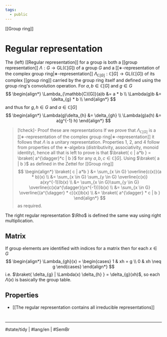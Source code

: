 ```yaml
---
tags:
  - public
---
```

[[Group ring]]
# Regular representation

The (left) [[Regular representation]] for a group is both a [[group representation]] $\Lambda : G \to \mathrm{GL}(\mathbb{C}[G])$ of a group $G$
and a [[∗-representation of the complex group ring|∗-representation]] $\Lambda_{\mathbb{C}[G]} : \mathbb{C}[G] \to \mathrm{GL}(\mathbb{C}[G])$ of its complex [[group ring]] carried by the group ring itself and defined using the group ring's convolution operation.
For $a,b \in \mathbb{C}[G]$ and $g \in G$
$$
\begin{align*}
\Lambda_{\mathbb{C}[G]}(a)b &= a * b \\
\Lambda(g)b &= \delta_{g} * b \\
\end{align*}
$$
and thus for $g,h \in G$ and $a \in \mathbb{C}[G]$
$$
\begin{align*}
\Lambda(g)\delta_{h} &= \delta_{gh} \\
\Lambda(g)a(h) &= a(g^{-1} h)
\end{align*}
$$

> [!check]- Proof these are representations
> If we prove that $\Lambda_{\mathbb{C}[G]}$ is a [[∗-representation of the complex group ring|∗-representation]] it follows that $\Lambda$ is a unitary representation.
> Properties 1, 2, and 4 follow from properties of the ∗-algebra (distributivity, associativity, monoid identity),
> hence all that is left to prove is that $\braket{ c | a*b } = \braket{ a^{\dagger}*c | b }$ for any $a,b,c \in \mathbb{C}[G]$.
> Using $\braket{ a | b }$ as defined in the Zettel for [[Group ring]]
> $$
> \begin{align*}
> \braket{ c | a*b } &= \sum_{x \in G} \overline{c(x)}(a * b)(x) \\
> &= \sum_{x \in G} \sum_{y \in G} \overline{c(x)} a(xy^{-1})b(x) \\
> &= \sum_{x \in G}\sum_{y \in G} \overline{c(x)a^{\dagger}(yx^{-1})}b(x) \\
> &= \sum_{x \in G} \overline{(a^{\dagger} * c)(x)}b(x) \\
> &= \braket{ a^{\dagger} * c | b } 
> \end{align*}
> $$
> as required.
> <span class="QED"/>

The right regular representation $\Rho$ is defined the same way using right multiplication.

## Matrix
If group elements are identified with indices for a matrix then for each $x \in G$
$$
\begin{align*}
\Lambda_{gh}(x) = \begin{cases}
1 & xh = g \\
0 & xh \neq g
\end{cases}
\end{align*}
$$
i.e. $\braket{ \delta_{g} | \Lambda(x) \delta_{h} } = \delta_{g}(xh)$, so each $\Lambda(x)$ is basically the group table.

## Properties

- [[The regular representation contains all irreducible representations]]

#
---
#state/tidy | #lang/en | #SemBr
